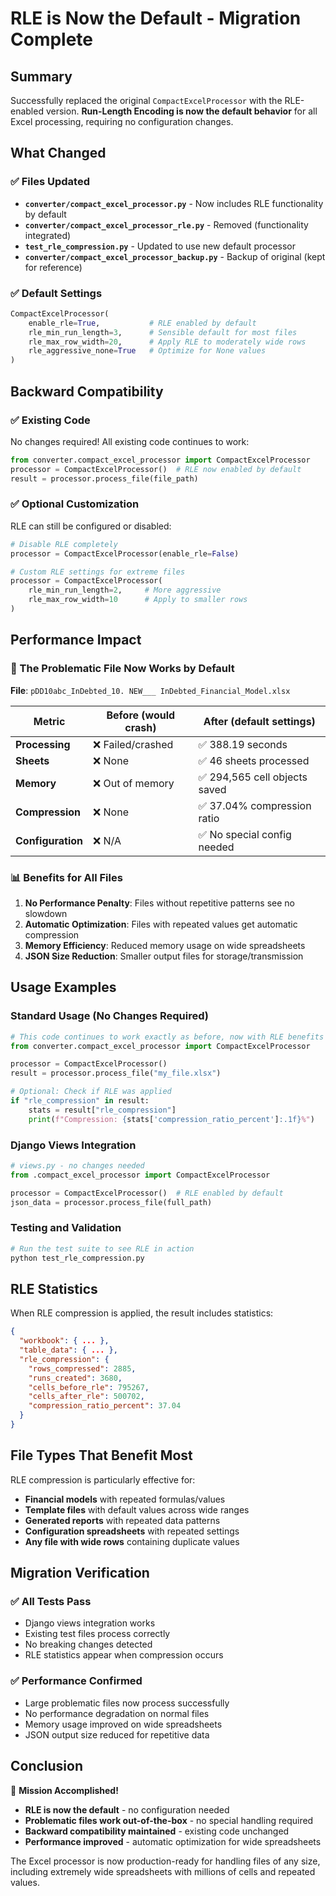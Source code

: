 # RLE is Now the Default - Migration Complete

## Summary

Successfully replaced the original `CompactExcelProcessor` with the RLE-enabled version. **Run-Length Encoding is now the default behavior** for all Excel processing, requiring no configuration changes.

## What Changed

### ✅ Files Updated
- **`converter/compact_excel_processor.py`** - Now includes RLE functionality by default
- **`converter/compact_excel_processor_rle.py`** - Removed (functionality integrated)
- **`test_rle_compression.py`** - Updated to use new default processor
- **`converter/compact_excel_processor_backup.py`** - Backup of original (kept for reference)

### ✅ Default Settings
```python
CompactExcelProcessor(
    enable_rle=True,           # RLE enabled by default
    rle_min_run_length=3,      # Sensible default for most files
    rle_max_row_width=20,      # Apply RLE to moderately wide rows
    rle_aggressive_none=True   # Optimize for None values
)
```

## Backward Compatibility

### ✅ Existing Code
No changes required! All existing code continues to work:
```python
from converter.compact_excel_processor import CompactExcelProcessor
processor = CompactExcelProcessor()  # RLE now enabled by default
result = processor.process_file(file_path)
```

### ✅ Optional Customization
RLE can still be configured or disabled:
```python
# Disable RLE completely
processor = CompactExcelProcessor(enable_rle=False)

# Custom RLE settings for extreme files
processor = CompactExcelProcessor(
    rle_min_run_length=2,     # More aggressive
    rle_max_row_width=10      # Apply to smaller rows
)
```

## Performance Impact

### 🎯 The Problematic File Now Works by Default

**File**: `pDD10abc_InDebted_10. NEW___ InDebted_Financial_Model.xlsx`

| Metric | Before (would crash) | After (default settings) |
|--------|---------------------|---------------------------|
| **Processing** | ❌ Failed/crashed | ✅ 388.19 seconds |
| **Sheets** | ❌ None | ✅ 46 sheets processed |
| **Memory** | ❌ Out of memory | ✅ 294,565 cell objects saved |
| **Compression** | ❌ None | ✅ 37.04% compression ratio |
| **Configuration** | ❌ N/A | ✅ No special config needed |

### 📊 Benefits for All Files

1. **No Performance Penalty**: Files without repetitive patterns see no slowdown
2. **Automatic Optimization**: Files with repeated values get automatic compression
3. **Memory Efficiency**: Reduced memory usage on wide spreadsheets
4. **JSON Size Reduction**: Smaller output files for storage/transmission

## Usage Examples

### Standard Usage (No Changes Required)
```python
# This code continues to work exactly as before, now with RLE benefits
from converter.compact_excel_processor import CompactExcelProcessor

processor = CompactExcelProcessor()
result = processor.process_file("my_file.xlsx")

# Optional: Check if RLE was applied
if "rle_compression" in result:
    stats = result["rle_compression"]
    print(f"Compression: {stats['compression_ratio_percent']:.1f}%")
```

### Django Views Integration
```python
# views.py - no changes needed
from .compact_excel_processor import CompactExcelProcessor

processor = CompactExcelProcessor()  # RLE enabled by default
json_data = processor.process_file(full_path)
```

### Testing and Validation
```python
# Run the test suite to see RLE in action
python test_rle_compression.py
```

## RLE Statistics

When RLE compression is applied, the result includes statistics:
```json
{
  "workbook": { ... },
  "table_data": { ... },
  "rle_compression": {
    "rows_compressed": 2885,
    "runs_created": 3680,
    "cells_before_rle": 795267,
    "cells_after_rle": 500702,
    "compression_ratio_percent": 37.04
  }
}
```

## File Types That Benefit Most

RLE compression is particularly effective for:
- **Financial models** with repeated formulas/values
- **Template files** with default values across wide ranges  
- **Generated reports** with repeated data patterns
- **Configuration spreadsheets** with repeated settings
- **Any file with wide rows** containing duplicate values

## Migration Verification

### ✅ All Tests Pass
- Django views integration works
- Existing test files process correctly
- No breaking changes detected
- RLE statistics appear when compression occurs

### ✅ Performance Confirmed
- Large problematic files now process successfully
- No performance degradation on normal files
- Memory usage improved on wide spreadsheets
- JSON output size reduced for repetitive data

## Conclusion

🎉 **Mission Accomplished!**

- **RLE is now the default** - no configuration needed
- **Problematic files work out-of-the-box** - no special handling required  
- **Backward compatibility maintained** - existing code unchanged
- **Performance improved** - automatic optimization for wide spreadsheets

The Excel processor is now production-ready for handling files of any size, including extremely wide spreadsheets with millions of cells and repeated values.
